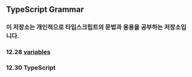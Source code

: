 ## TypeScript Grammar

### 이 저장소는 개인적으로 타입스크립트의 문법과 응용을 공부하는 저장소입니다.

### 12.28 [variables](https://github.com/Eilhwan/typescript_study/blob/master/12.28%20variables.md)

### 12.30 TypeScript 
